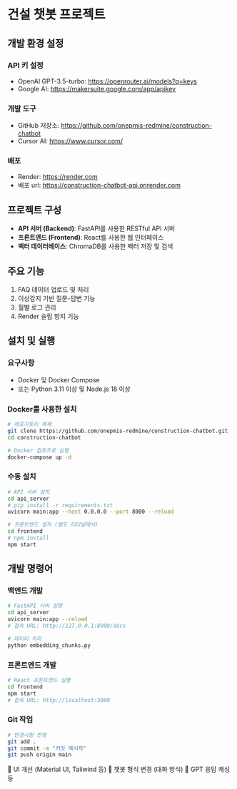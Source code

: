 # 건설 챗봇 프로젝트

## 개발 환경 설정

### API 키 설정
- OpenAI GPT-3.5-turbo: https://openrouter.ai/models?q=keys
- Google AI: https://makersuite.google.com/app/apikey

### 개발 도구
- GitHub 저장소: https://github.com/onepmis-redmine/construction-chatbot
- Cursor AI: https://www.cursor.com/ 

### 배포
-  Render: https://render.com   
-  배포 url: https://construction-chatbot-api.onrender.com



## 프로젝트 구성

- **API 서버 (Backend)**: FastAPI를 사용한 RESTful API 서버
- **프론트엔드 (Frontend)**: React를 사용한 웹 인터페이스
- **벡터 데이터베이스**: ChromaDB를 사용한 벡터 저장 및 검색

## 주요 기능

1. FAQ 데이터 업로드 및 처리
2. 이상감지 기반 질문-답변 기능
3. 월별 로그 관리
4. Render 슬립 방지 기능

## 설치 및 실행

### 요구사항

- Docker 및 Docker Compose
- 또는 Python 3.11 이상 및 Node.js 18 이상

### Docker를 사용한 설치

```bash
# 레포지토리 복제
git clone https://github.com/onepmis-redmine/construction-chatbot.git
cd construction-chatbot

# Docker 컴포즈로 실행
docker-compose up -d
```

### 수동 설치

```bash
# API 서버 설치
cd api_server
# pip install -r requirements.txt
uvicorn main:app --host 0.0.0.0 --port 8000 --reload

# 프론트엔드 설치 (별도 터미널에서)
cd frontend
# npm install
npm start
```

## 개발 명령어

### 백엔드 개발
```bash
# FastAPI 서버 실행
cd api_server 
uvicorn main:app --reload
# 접속 URL: http://127.0.0.1:8000/docs

# 데이터 처리
python embedding_chunks.py
```

### 프론트엔드 개발
```bash
# React 프론트엔드 실행
cd frontend
npm start
# 접속 URL: http://localhost:3000
```

### Git 작업
```bash
# 변경사항 반영
git add .
git commit -m "커밋 메시지"
git push origin main
```


🧪 UI 개선 (Material UI, Tailwind 등)
💬 챗봇 형식 변경 (대화 방식)
🔁 GPT 응답 캐싱 등

